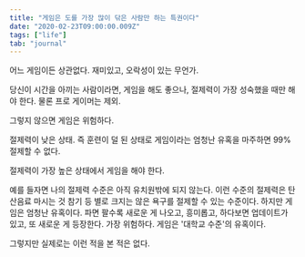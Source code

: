 ```yaml
---
title: "게임은 도를 가장 많이 닦은 사람만 하는 특권이다"
date: "2020-02-23T09:00:00.009Z"
tags: ["life"]
tab: "journal"
---
```


어느 게임이든 상관없다. 재미있고, 오락성이 있는 무언가.

당신이 시간을 아끼는 사람이라면, 게임을 해도 좋으나, 절제력이 가장 성숙했을 때만 해야 한다. 물론 프로 게이머는 제외.

그렇지 않으면 게임은 위험하다.

절제력이 낮은 상태. 즉 훈련이 덜 된 상태로 게임이라는 엄청난 유혹을 마주하면 99% 절제할 수 없다.

절제력이 가장 높은 상태에서 게임을 해야 한다.

예를 들자면 나의 절제력 수준은 아직 유치원밖에 되지 않는다. 이런 수준의 절제력은 탄산음료 마시는 것 참기 등 별로 크지는 않은 욕구를 절제할 수 있는 수준이다. 하지만 게임은 엄청난 유혹이다. 파면 팔수록 새로운 게 나오고, 흥미롭고, 하다보면 업데이트가 있고, 또 새로운 게 등장한다. 가장 위험하다. 게임은 '대학교 수준'의 유혹이다.

그렇지만 실제로는 이런 적을 본 적은 없다.